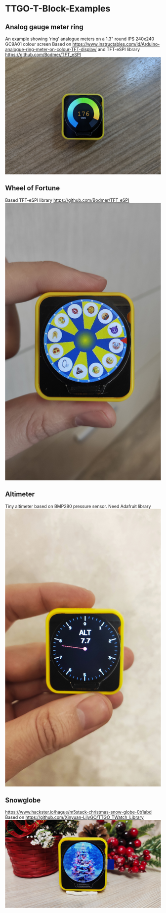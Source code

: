 # TTGO-T-Block-Examples
## Analog gauge meter ring
An example showing 'ring' analogue meters on a 1.3" round IPS 240x240 GC9A01 colour screen
Based on https://www.instructables.com/id/Arduino-analogue-ring-meter-on-colour-TFT-display/
and TFT-eSPI library https://github.com/Bodmer/TFT_eSPI
![111](https://github.com/JuriShalkin/TTGO-T-Block-Examples/blob/main/img/1616691796809.jpg)
## Wheel of Fortune
Based TFT-eSPI library https://github.com/Bodmer/TFT_eSPI
![WheelOfFortune](https://github.com/JuriShalkin/TTGO-T-Block-Examples/blob/main/img/1616691796827.jpg)
## Altimeter
Tiny altimeter based on BMP280 pressure sensor. Need Adafruit library
![Altimeter](https://github.com/JuriShalkin/TTGO-T-Block-Examples/blob/main/img/1616691796842.jpg)
## Snowglobe
https://www.hackster.io/hague/m5stack-christmas-snow-globe-0b1abd
Based on https://github.com/Xinyuan-LilyGO/TTGO_TWatch_Library
![Snowglobe](https://github.com/JuriShalkin/TTGO-T-Block-Examples/blob/main/img/1616691796849.jpg)
